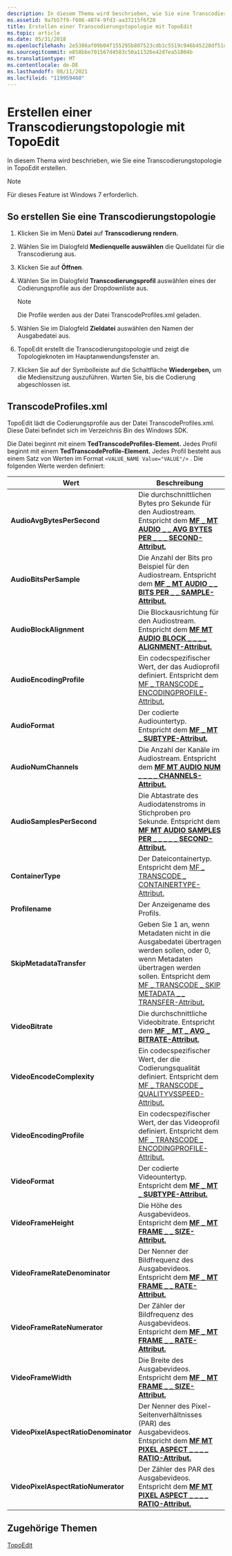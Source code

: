 ```yaml
---
description: In diesem Thema wird beschrieben, wie Sie eine Transcodierungstopologie in TopoEdit erstellen.
ms.assetid: 9a7b57f9-f606-4874-9fd3-aa37215f6f20
title: Erstellen einer Transcodierungstopologie mit TopoEdit
ms.topic: article
ms.date: 05/31/2018
ms.openlocfilehash: 2e5386af09b04f155295b807523cdb1c5519c946b45228df51d767e9d2a3aabe
ms.sourcegitcommit: e858bbe701567d4583c50a11326e42d7ea51804b
ms.translationtype: MT
ms.contentlocale: de-DE
ms.lasthandoff: 08/11/2021
ms.locfileid: "119959460"
---
```

# <a name="building-a-transcode-topology-with-topoedit"></a>Erstellen einer Transcodierungstopologie mit TopoEdit

In diesem Thema wird beschrieben, wie Sie eine Transcodierungstopologie in TopoEdit erstellen.

> [!Note]  
> Für dieses Feature ist Windows 7 erforderlich.

 

## <a name="to-build-a-transcoding-topology"></a>So erstellen Sie eine Transcodierungstopologie

1.  Klicken Sie im Menü **Datei** auf **Transcodierung rendern.**

2.  Wählen Sie im Dialogfeld **Medienquelle auswählen** die Quelldatei für die Transcodierung aus.
3.  Klicken Sie auf **Öffnen**.
4.  Wählen Sie im Dialogfeld **Transcodierungsprofil** auswählen eines der Codierungsprofile aus der Dropdownliste aus.
    > [!Note]  
    > Die Profile werden aus der Datei TranscodeProfiles.xml geladen.

     

5.  Wählen Sie im Dialogfeld **Zieldatei** auswählen den Namen der Ausgabedatei aus.
6.  TopoEdit erstellt die Transcodierungstopologie und zeigt die Topologieknoten im Hauptanwendungsfenster an.
7.  Klicken Sie auf der Symbolleiste auf die Schaltfläche **Wiedergeben,** um die Mediensitzung auszuführen. Warten Sie, bis die Codierung abgeschlossen ist.

## <a name="transcodeprofilesxml"></a>TranscodeProfiles.xml

TopoEdit lädt die Codierungsprofile aus der Datei TranscodeProfiles.xml. Diese Datei befindet sich im Verzeichnis Bin des Windows SDK.

Die Datei beginnt mit einem **TedTranscodeProfiles-Element.** Jedes Profil beginnt mit einem **TedTranscodeProfile-Element.** Jedes Profil besteht aus einem Satz von Werten im Format `<VALUE_NAME Value="VALUE"/>` . Die folgenden Werte werden definiert:



| Wert                                                                                                                                                                                                    | Beschreibung                                                                                                                                                                                                                            |
|----------------------------------------------------------------------------------------------------------------------------------------------------------------------------------------------------------|----------------------------------------------------------------------------------------------------------------------------------------------------------------------------------------------------------------------------------------|
| <span id="AudioAvgBytesPerSecond"></span><span id="audioavgbytespersecond"></span><span id="AUDIOAVGBYTESPERSECOND"></span>**AudioAvgBytesPerSecond**<br/>                                         | Die durchschnittlichen Bytes pro Sekunde für den Audiostream. Entspricht dem [**MF \_ MT AUDIO \_ \_ AVG BYTES PER \_ \_ \_ SECOND-Attribut.**](mf-mt-audio-avg-bytes-per-second-attribute.md)<br/>                                                |
| <span id="AudioBitsPerSample"></span><span id="audiobitspersample"></span><span id="AUDIOBITSPERSAMPLE"></span>**AudioBitsPerSample**<br/>                                                         | Die Anzahl der Bits pro Beispiel für den Audiostream. Entspricht dem [**MF \_ MT AUDIO \_ \_ BITS PER \_ \_ SAMPLE-Attribut.**](mf-mt-audio-bits-per-sample-attribute.md)<br/>                                                          |
| <span id="AudioBlockAlignment"></span><span id="audioblockalignment"></span><span id="AUDIOBLOCKALIGNMENT"></span>**AudioBlockAlignment**<br/>                                                     | Die Blockausrichtung für den Audiostream. Entspricht dem [**MF MT AUDIO BLOCK \_ \_ \_ \_ ALIGNMENT-Attribut.**](mf-mt-audio-block-alignment-attribute.md)<br/>                                                                     |
| <span id="AudioEncodingProfile"></span><span id="audioencodingprofile"></span><span id="AUDIOENCODINGPROFILE"></span>**AudioEncodingProfile**<br/>                                                 | Ein codecspezifischer Wert, der das Audioprofil definiert. Entspricht dem [MF \_ TRANSCODE \_ ENCODINGPROFILE-Attribut.](mf-transcode-encodingprofile.md) <br/>                                                                     |
| <span id="AudioFormat"></span><span id="audioformat"></span><span id="AUDIOFORMAT"></span>**AudioFormat**<br/>                                                                                     | Der codierte Audiountertyp. Entspricht dem [**MF \_ MT \_ SUBTYPE-Attribut.**](mf-mt-subtype-attribute.md)<br/>                                                                                                                  |
| <span id="AudioNumChannels"></span><span id="audionumchannels"></span><span id="AUDIONUMCHANNELS"></span>**AudioNumChannels**<br/>                                                                 | Die Anzahl der Kanäle im Audiostream. Entspricht dem [**MF MT AUDIO NUM \_ \_ \_ \_ CHANNELS-Attribut.**](mf-mt-audio-num-channels-attribute.md)<br/>                                                                         |
| <span id="AudioSamplesPerSecond"></span><span id="audiosamplespersecond"></span><span id="AUDIOSAMPLESPERSECOND"></span>**AudioSamplesPerSecond**<br/>                                             | Die Abtastrate des Audiodatenstroms in Stichproben pro Sekunde. Entspricht dem [**MF MT AUDIO SAMPLES PER \_ \_ \_ \_ \_ SECOND-Attribut.**](mf-mt-audio-samples-per-second-attribute.md)<br/>                                            |
| <span id="ContainerType"></span><span id="containertype"></span><span id="CONTAINERTYPE"></span>**ContainerType**<br/>                                                                             | Der Dateicontainertyp. Entspricht dem [MF \_ TRANSCODE \_ CONTAINERTYPE-Attribut.](mf-transcode-containertype.md) <br/>                                                                                                       |
| <span id="ProfileName"></span><span id="profilename"></span><span id="PROFILENAME"></span>**Profilename**<br/>                                                                                     | Der Anzeigename des Profils.<br/>                                                                                                                                                                                            |
| <span id="SkipMetadataTransfer"></span><span id="skipmetadatatransfer"></span><span id="SKIPMETADATATRANSFER"></span>**SkipMetadataTransfer**<br/>                                                 | Geben Sie 1 an, wenn Metadaten nicht in die Ausgabedatei übertragen werden sollen, oder 0, wenn Metadaten übertragen werden sollen. Entspricht dem [MF \_ TRANSCODE \_ SKIP METADATA \_ \_ TRANSFER-Attribut.](mf-transcode-skip-metadata-transfer.md)<br/> |
| <span id="VideoBitrate"></span><span id="videobitrate"></span><span id="VIDEOBITRATE"></span>**VideoBitrate**<br/>                                                                                 | Die durchschnittliche Videobitrate. Entspricht dem [**MF \_ MT \_ AVG \_ BITRATE-Attribut.**](mf-mt-avg-bitrate-attribute.md) <br/>                                                                                                        |
| <span id="VideoEncodeComplexity"></span><span id="videoencodecomplexity"></span><span id="VIDEOENCODECOMPLEXITY"></span>**VideoEncodeComplexity**<br/>                                             | Ein codecspezifischer Wert, der die Codierungsqualität definiert. Entspricht dem [MF \_ TRANSCODE \_ QUALITYVSSPEED-Attribut.](mf-transcode-qualityvsspeed.md) <br/>                                                                      |
| <span id="VideoEncodingProfile"></span><span id="videoencodingprofile"></span><span id="VIDEOENCODINGPROFILE"></span>**VideoEncodingProfile**<br/>                                                 | Ein codecspezifischer Wert, der das Videoprofil definiert. Entspricht dem [MF \_ TRANSCODE \_ ENCODINGPROFILE-Attribut.](mf-transcode-encodingprofile.md) <br/>                                                                     |
| <span id="VideoFormat"></span><span id="videoformat"></span><span id="VIDEOFORMAT"></span>**VideoFormat**<br/>                                                                                     | Der codierte Videountertyp. Entspricht dem [**MF \_ MT \_ SUBTYPE-Attribut.**](mf-mt-subtype-attribute.md)<br/>                                                                                                                  |
| <span id="VideoFrameHeight"></span><span id="videoframeheight"></span><span id="VIDEOFRAMEHEIGHT"></span>**VideoFrameHeight**<br/>                                                                 | Die Höhe des Ausgabevideos. Entspricht dem [**MF \_ MT FRAME \_ \_ SIZE-Attribut.**](mf-mt-frame-size-attribute.md)<br/>                                                                                                      |
| <span id="VideoFrameRateDenominator"></span><span id="videoframeratedenominator"></span><span id="VIDEOFRAMERATEDENOMINATOR"></span>**VideoFrameRateDenominator**<br/>                             | Der Nenner der Bildfrequenz des Ausgabevideos. Entspricht dem [**MF \_ MT FRAME \_ \_ RATE-Attribut.**](mf-mt-frame-rate-attribute.md)<br/>                                                                               |
| <span id="VideoFrameRateNumerator"></span><span id="videoframeratenumerator"></span><span id="VIDEOFRAMERATENUMERATOR"></span>**VideoFrameRateNumerator**<br/>                                     | Der Zähler der Bildfrequenz des Ausgabevideos. Entspricht dem [**MF \_ MT FRAME \_ \_ RATE-Attribut.**](mf-mt-frame-rate-attribute.md)<br/>                                                                                 |
| <span id="VideoFrameWidth"></span><span id="videoframewidth"></span><span id="VIDEOFRAMEWIDTH"></span>**VideoFrameWidth**<br/>                                                                     | Die Breite des Ausgabevideos. Entspricht dem [**MF \_ MT FRAME \_ \_ SIZE-Attribut.**](mf-mt-frame-size-attribute.md)<br/>                                                                                                       |
| <span id="VideoPixelAspectRatioDenominator"></span><span id="videopixelaspectratiodenominator"></span><span id="VIDEOPIXELASPECTRATIODENOMINATOR"></span>**VideoPixelAspectRatioDenominator**<br/> | Der Nenner des Pixel-Seitenverhältnisses (PAR) des Ausgabevideos. Entspricht dem [**MF MT PIXEL ASPECT \_ \_ \_ \_ RATIO-Attribut.**](mf-mt-pixel-aspect-ratio-attribute.md) <br/>                                               |
| <span id="VideoPixelAspectRatioNumerator"></span><span id="videopixelaspectrationumerator"></span><span id="VIDEOPIXELASPECTRATIONUMERATOR"></span>**VideoPixelAspectRatioNumerator**<br/>         | Der Zähler des PAR des Ausgabevideos. Entspricht dem [**MF MT PIXEL ASPECT \_ \_ \_ \_ RATIO-Attribut.**](mf-mt-pixel-aspect-ratio-attribute.md) <br/>                                                                      |



 

## <a name="related-topics"></a>Zugehörige Themen

<dl> <dt>

[TopoEdit](topoedit.md)
</dt> </dl>

 

 




